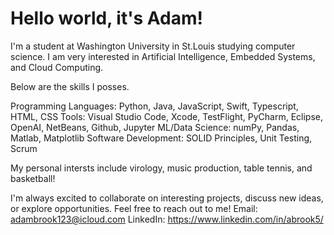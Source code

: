 # Hello world, it's Adam!
I'm a student at Washington University in St.Louis studying computer science. I am very interested in Artificial Intelligence, Embedded Systems, and Cloud Computing.

Below are the skills I posses.

Programming Languages: Python, Java, JavaScript, Swift, Typescript, HTML, CSS
Tools: Visual Studio Code, Xcode, TestFlight, PyCharm, Eclipse, OpenAI, NetBeans, Github, Jupyter
ML/Data Science: numPy, Pandas, Matlab, Matplotlib
Software Development: SOLID Principles, Unit Testing, Scrum


My personal intersts include virology, music production, table tennis, and basketball!

I'm always excited to collaborate on interesting projects, discuss new ideas, or explore opportunities. Feel free to reach out to me!
Email: adambrook123@icloud.com
LinkedIn: https://www.linkedin.com/in/abrook5/


 
